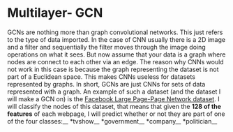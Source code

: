 # Multilayer- GCN
GCNs are nothing more than graph convolutional networks. This just refers to the type of data imported. In the case of CNN usually there is a 2D image and a filter
and sequentially the filter moves through the image doing operations on what it sees. But now assume that your data is a graph where nodes are connect to each other
via an edge. The reason why CNNs would not work in this case is because the graph representing the dataset is not part of a Euclidean space. This makes CNNs useless
for datasets represented by graphs. In short, GCNs are just CNNs for sets of data represented with a graph. An example of such a dataset (and the dataset I will
make a GCN on) is the [Facebook Large Page-Page Network dataset](https://snap.stanford.edu/data/facebook-large-page-page-network.html). I will classify the nodes of
this dataset, that means that given the **128 of the features** of each webpage, I will predict whether or not they are part of one of the four classes:__
*tvshow__
*government__ 
*company__ 
*politician__
